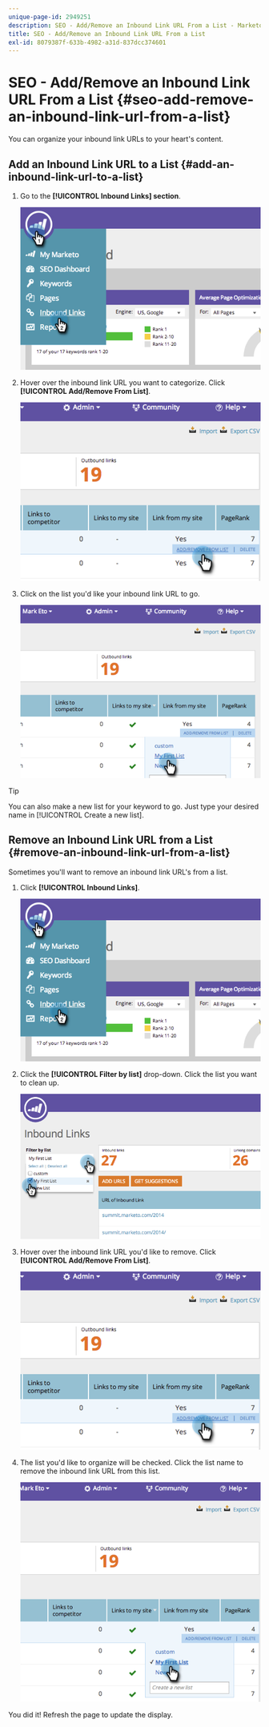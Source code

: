 ```yaml
---
unique-page-id: 2949251
description: SEO - Add/Remove an Inbound Link URL From a List - Marketo Docs - Product Documentation
title: SEO - Add/Remove an Inbound Link URL From a List
exl-id: 8079387f-633b-4982-a31d-837dcc374601
---
```

# SEO - Add/Remove an Inbound Link URL From a List {#seo-add-remove-an-inbound-link-url-from-a-list}

You can organize your inbound link URLs to your heart's content.

## Add an Inbound Link URL to a List {#add-an-inbound-link-url-to-a-list}

1. Go to the **[!UICONTROL Inbound Links] section**.

   ![](assets/image2014-11-20-18-3a27-3a27.png)

1. Hover over the inbound link URL you want to categorize. Click **[!UICONTROL Add/Remove From List]**.

   ![](assets/image2014-11-20-18-3a27-3a40.png)

1. Click on the list you'd like your inbound link URL to go.

   ![](assets/image2014-11-20-18-3a28-3a18.png)

>[!TIP]
>
>You can also make a new list for your keyword to go. Just type your desired name in [!UICONTROL Create a new list].

## Remove an Inbound Link URL from a List {#remove-an-inbound-link-url-from-a-list}

Sometimes you'll want to remove an inbound link URL's from a list.

1. Click **[!UICONTROL Inbound Links]**.

   ![](assets/image2014-11-20-18-3a28-3a41.png)

1. Click the **[!UICONTROL Filter by list]** drop-down. Click the list you want to clean up.

   ![](assets/image2014-11-20-18-3a28-3a57.png)

1. Hover over the inbound link URL you'd like to remove. Click **[!UICONTROL Add/Remove From List]**.

   ![](assets/image2014-11-20-18-3a29-3a56.png)

1. The list you'd like to organize will be checked. Click the list name to remove the inbound link URL from this list.

   ![](assets/image2014-11-20-18-3a30-3a10.png)

You did it! Refresh the page to update the display.
